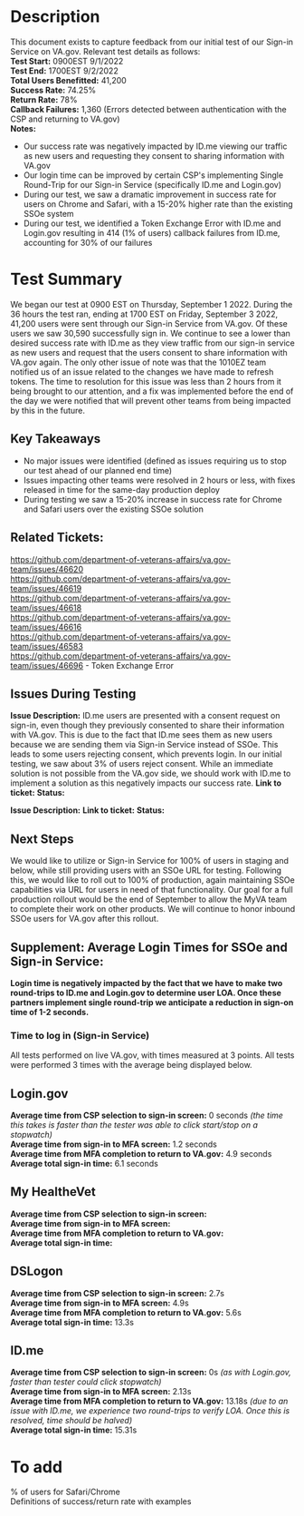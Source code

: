 # Description
This document exists to capture feedback from our initial test of our Sign-in Service on VA.gov. Relevant test details as follows:  
**Test Start:** 0900EST 9/1/2022  
**Test End:**  1700EST 9/2/2022  
**Total Users Benefitted:** 41,200   
**Success Rate:** 74.25%    
**Return Rate:** 78%  
**Callback Failures:** 1,360  (Errors detected between authentication with the CSP and returning to VA.gov)  
**Notes:**  
- Our success rate was negatively impacted by ID.me viewing our traffic as new users and requesting they consent to sharing information with VA.gov
- Our login time can be improved by certain CSP's implementing Single Round-Trip for our Sign-in Service (specifically ID.me and Login.gov)  
- During our test, we saw a dramatic improvement in success rate for users on Chrome and Safari, with a 15-20% higher rate than the existing SSOe system  
- During our test, we identified a Token Exchange Error with ID.me and Login.gov resulting in 414 (1% of users) callback failures from ID.me, accounting for 30% of our failures  


# Test Summary
We began our test at 0900 EST on Thursday, September 1 2022.  During the 36 hours the test ran, ending at 1700 EST on Friday, September 3 2022, 41,200 users were sent through our Sign-in Service from VA.gov.  Of these users we saw 30,590 successfully sign in.  We continue to see a lower than desired success rate with ID.me as they view traffic from our sign-in service as new users and request that the users consent to share information with VA.gov again.  The only other issue of note was that the 1010EZ team notified us of an issue related to the changes we have made to refresh tokens.  The time to resolution for this issue was less than 2 hours from it being brought to our attention, and a fix was implemented before the end of the day we were notified that will prevent other teams from being impacted by this in the future.

## Key Takeaways
- No major issues were identified (defined as issues requiring us to stop our test ahead of our planned end time)
- Issues impacting other teams were resolved in 2 hours or less, with fixes released in time for the same-day production deploy
- During testing we saw a 15-20% increase in success rate for Chrome and Safari users over the existing SSOe solution


## Related Tickets:  
https://github.com/department-of-veterans-affairs/va.gov-team/issues/46620  
https://github.com/department-of-veterans-affairs/va.gov-team/issues/46619  
https://github.com/department-of-veterans-affairs/va.gov-team/issues/46618  
https://github.com/department-of-veterans-affairs/va.gov-team/issues/46616  
https://github.com/department-of-veterans-affairs/va.gov-team/issues/46583  
https://github.com/department-of-veterans-affairs/va.gov-team/issues/46696  - Token Exchange Error



## Issues During Testing
**Issue Description:** ID.me users are presented with a consent request on sign-in, even though they previously consented to share their information with VA.gov.  This is due to the fact that ID.me sees them as new users because we are sending them via Sign-in Service instead of SSOe.  This leads to some users rejecting consent, which prevents login.  In our initial testing, we saw about 3% of users reject consent.  While an immediate solution is not possible from the VA.gov side, we should work with ID.me to implement a solution as this negatively impacts our success rate. 
**Link to ticket:** 
**Status:**  

**Issue Description:** 
**Link to ticket:** 
**Status:**


## Next Steps
We would like to utilize or Sign-in Service for 100% of users in staging and below, while still providing users with an SSOe URL for testing.  Following this, we would like to roll out to 100% of production, again maintaining SSOe capabilities via URL for users in need of that functionality.  Our goal for a full production rollout would be the end of September to allow the MyVA team to complete their work on other products.  We will continue to honor inbound SSOe users for VA.gov after this rollout.  

## Supplement: Average Login Times for SSOe and Sign-in Service:

**Login time is negatively impacted by the fact that we have to make two round-trips to ID.me and Login.gov to determine user LOA.  Once these partners implement single round-trip we anticipate a reduction in sign-on time of 1-2 seconds.**



### Time to log in (Sign-in Service)
All tests performed on live VA.gov, with times measured at 3 points. All tests were performed 3 times with the average being displayed below.
## Login.gov  
**Average time from CSP selection to sign-in screen:** 0 seconds _(the time this takes is faster than the tester was able to click start/stop on a stopwatch)_  
**Average time from sign-in to MFA screen:** 1.2 seconds  
**Average time from MFA completion to return to VA.gov:** 4.9 seconds  
**Average total sign-in time:** 6.1 seconds  

## My HealtheVet  
**Average time from CSP selection to sign-in screen:**  
**Average time from sign-in to MFA screen:**  
**Average time from MFA completion to return to VA.gov:**  
**Average total sign-in time:**  

## DSLogon
**Average time from CSP selection to sign-in screen:** 2.7s  
**Average time from sign-in to MFA screen:**  4.9s  
**Average time from MFA completion to return to VA.gov:** 5.6s  
**Average total sign-in time:** 13.3s  

## ID.me  
**Average time from CSP selection to sign-in screen:** 0s _(as with Login.gov, faster than tester could click stopwatch)_  
**Average time from sign-in to MFA screen:**  2.13s  
**Average time from MFA completion to return to VA.gov:** 13.18s _(due to an issue with ID.me, we experience two round-trips to verify LOA.  Once this is resolved, time should be halved)_  
**Average total sign-in time:** 15.31s  



# To add
% of users for Safari/Chrome  
Definitions of success/return rate with examples  



